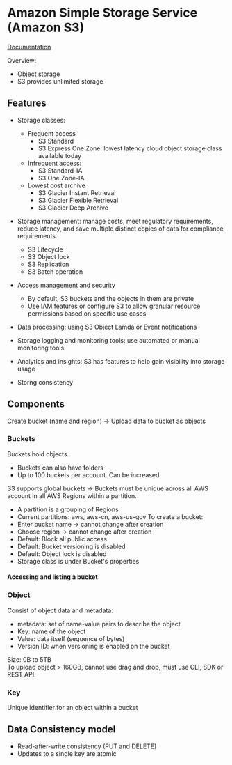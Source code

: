# Amazon Simple Storage Service (Amazon S3)
[Documentation](https://docs.aws.amazon.com/AmazonS3/latest/userguide/Welcome.html)

Overview:
* Object storage
* S3 provides unlimited storage
## Features
* Storage classes: 
    * Frequent access
        * S3 Standard
        * S3 Express One Zone: lowest latency cloud object storage class available today
    * Infrequent access:
        * S3 Standard-IA
        * S3 One Zone-IA
    * Lowest cost archive
        * S3 Glacier Instant Retrieval
        * S3 Glacier Flexible Retrieval
        * S3 Glacier Deep Archive

* Storage management: manage costs, meet regulatory requirements, reduce latency, and save multiple distinct copies of data for compliance requirements.
    * S3 Lifecycle
    * S3 Object lock
    * S3 Replication
    * S3 Batch operation
* Access management and security
    * By default, S3 buckets and the objects in them are private
    * Use IAM features or configure S3 to allow granular resource permissions based on specific use cases
* Data processing: using S3 Object Lamda or Event notifications
* Storage logging and monitoring tools: use automated or manual monitoring tools
* Analytics and insights: S3 has features to help gain visibility into storage usage
* Storng consistency

## Components
Create bucket (name and region) -> Upload data to bucket as objects
### Buckets
Buckets hold objects.
* Buckets can also have folders
* Up to 100 buckets per account. Can be increased

S3 supports global buckets -> Buckets must be unique across all AWS account in all AWS Regions within a partition.
* A partition is a grouping of Regions.
* Current partitions: aws, aws-cn, aws-us-gov
To create a bucket:
* Enter bucket name -> cannot change after creation
* Choose region -> cannot change after creation
* Default: Block all public access
* Default: Bucket versioning is disabled
* Default: Object lock is disabled
* Storage class is under Bucket's properties

#### Accessing and listing a bucket
### Object
Consist of object data and metadata:
* metadata: set of name-value pairs to describe the object
* Key: name of the object
* Value: data itself (sequence of bytes)
* Version ID: when versioning is enabled on the bucket

Size: 0B to 5TB  
To upload object > 160GB, cannot use drag and drop, must use CLI, SDK or REST API.  
### Key
Unique identifier for an object within a bucket

## Data Consistency model
* Read-after-write consistency (PUT and DELETE)
* Updates to a single key are atomic
